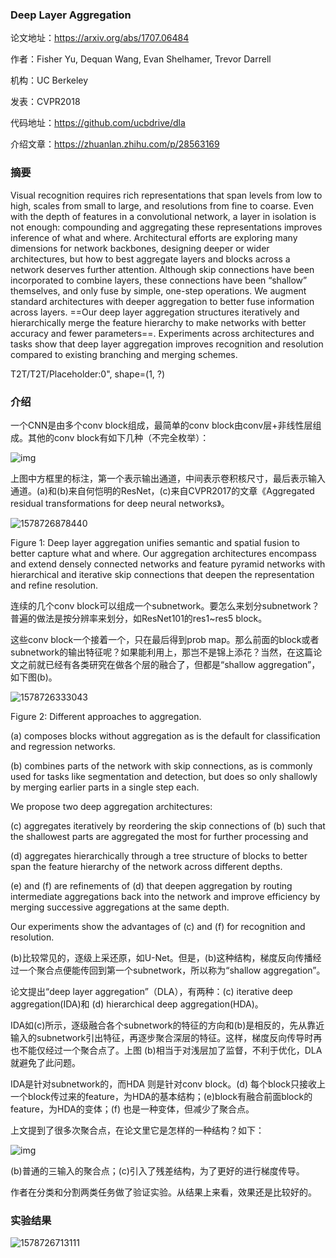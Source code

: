 ### Deep Layer Aggregation

论文地址：https://arxiv.org/abs/1707.06484

作者：Fisher Yu, Dequan Wang, Evan Shelhamer, Trevor Darrell

机构：UC Berkeley

发表：CVPR2018

代码地址：https://github.com/ucbdrive/dla

介绍文章：https://zhuanlan.zhihu.com/p/28563169



### 摘要

Visual recognition requires rich representations that span levels from low to high, scales from small to large, and resolutions from fine to coarse. Even with the depth of features in a convolutional network, a layer in isolation is not enough: compounding and aggregating these representations improves inference of what and where. Architectural efforts are exploring many dimensions for network backbones, designing deeper or wider architectures, but how to best aggregate layers and blocks across a network deserves
further attention. Although skip connections have been incorporated to combine layers, these connections have been “shallow” themselves, and only fuse by simple, one-step operations. We augment standard architectures with deeper aggregation to better fuse information across layers. ==Our deep layer aggregation structures iteratively and hierarchically merge the feature hierarchy to make networks with better accuracy and fewer parameters==. Experiments across architectures and tasks show that deep layer aggregation
improves recognition and resolution compared to existing branching and merging schemes.

T2T/T2T/Placeholder:0", shape=(1, ?)

### 介绍

一个CNN是由多个conv block组成，最简单的conv block由conv层+非线性层组成。其他的conv block有如下几种（不完全枚举）：

![img](https://pic4.zhimg.com/80/v2-c3a2d4b6ef096225cfa59945f5d32707_hd.png)

上图中方框里的标注，第一个表示输出通道，中间表示卷积核尺寸，最后表示输入通道。(a)和(b)来自何恺明的ResNet，(c)来自CVPR2017的文章《Aggregated residual transformations for deep neural networks》。

![1578726878440](D:\Notes\raw_images\1578726878440.png)

Figure 1: Deep layer aggregation unifies semantic and spatial fusion to better capture what and where. Our aggregation architectures encompass and extend densely connected networks and feature pyramid networks with hierarchical and iterative skip connections that deepen the representation and refine resolution.

连续的几个conv block可以组成一个subnetwork。要怎么来划分subnetwork？普遍的做法是按分辨率来划分，如ResNet101的res1~res5 block。

这些conv block一个接着一个，只在最后得到prob map。那么前面的block或者subnetwork的输出特征呢？如果能利用上，那岂不是锦上添花？当然，在这篇论文之前就已经有各类研究在做各个层的融合了，但都是“shallow aggregation”，如下图(b)。

![1578726333043](D:\Notes\raw_images\1578726333043.png)

Figure 2: Different approaches to aggregation.

 (a) composes blocks without aggregation as is the default for classification and regression networks. 

(b) combines parts of the network with skip connections, as is commonly used for tasks like segmentation and detection, but does so only shallowly by merging earlier parts in a single step each. 

We propose two deep aggregation architectures: 

(c) aggregates iteratively by reordering the skip connections of (b) such that the shallowest parts are aggregated the most for further processing and 

(d) aggregates hierarchically through a tree structure of blocks to better span the feature hierarchy of the network across different depths. 

(e) and (f) are refinements of (d) that deepen aggregation by routing intermediate aggregations back into the network and improve efficiency by merging successive aggregations at the same depth. 

Our experiments show the advantages of (c) and (f) for recognition and resolution.

(b)比较常见的，逐级上采还原，如U-Net。但是，(b)这种结构，梯度反向传播经过一个聚合点便能传回到第一个subnetwork，所以称为“shallow aggregation”。

论文提出“deep layer aggregation”（DLA），有两种：(c) iterative deep aggregation(IDA)和 (d) hierarchical deep aggregation(HDA)。

IDA如(c)所示，逐级融合各个subnetwork的特征的方向和(b)是相反的，先从靠近输入的subnetwork引出特征，再逐步聚合深层的特征。这样，梯度反向传导时再也不能仅经过一个聚合点了。上图 (b)相当于对浅层加了监督，不利于优化，DLA就避免了此问题。

IDA是针对subnetwork的，而HDA 则是针对conv block。(d) 每个block只接收上一个block传过来的feature，为HDA的基本结构；(e)block有融合前面block的feature，为HDA的变体；(f) 也是一种变体，但减少了聚合点。

上文提到了很多次聚合点，在论文里它是怎样的一种结构？如下：

![img](https://pic3.zhimg.com/80/v2-480d57e2ff2f61fda6925803857e337e_hd.png)

(b)普通的三输入的聚合点；(c)引入了残差结构，为了更好的进行梯度传导。

作者在分类和分割两类任务做了验证实验。从结果上来看，效果还是比较好的。

### 实验结果

![1578726713111](D:\Notes\raw_images\1578726713111.png)

